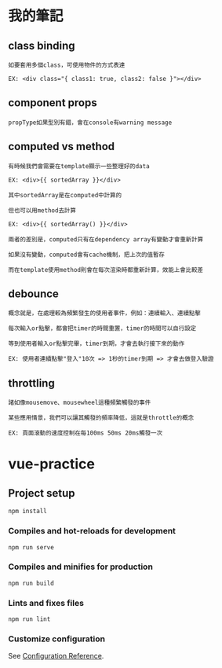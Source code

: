 # 我的筆記

## class binding
```
如要套用多個class，可使用物件的方式表達

EX: <div class="{ class1: true, class2: false }"></div>
```

## component props
```
propType如果型別有錯，會在console有warning message
```

## computed vs method
```
有時候我們會需要在template顯示一些整理好的data

EX: <div>{{ sortedArray }}</div>

其中sortedArray是在computed中計算的

但也可以用method去計算

EX: <div>{{ sortedArray() }}</div>

兩者的差別是，computed只有在dependency array有變動才會重新計算

如果沒有變動，computed會有cache機制，把上次的值暫存

而在template使用method則會在每次渲染時都重新計算，效能上會比較差
```

## debounce
```
概念就是，在處理較為頻繁發生的使用者事件，例如：連續輸入、連續點擊

每次輸入or點擊，都會把timer的時間重置，timer的時間可以自行設定

等到使用者輸入or點擊完畢，timer到期，才會去執行接下來的動作

EX: 使用者連續點擊"登入"10次 => 1秒的timer到期 => 才會去做登入驗證
```

## throttling
```
諸如像mousemove、mousewheel這種頻繁觸發的事件

某些應用情景，我們可以讓其觸發的頻率降低，這就是throttle的概念

EX: 頁面滾動的速度控制在每100ms 50ms 20ms觸發一次
```

# vue-practice

## Project setup
```
npm install
```

### Compiles and hot-reloads for development
```
npm run serve
```

### Compiles and minifies for production
```
npm run build
```

### Lints and fixes files
```
npm run lint
```

### Customize configuration
See [Configuration Reference](https://cli.vuejs.org/config/).
